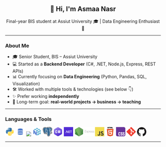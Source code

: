<h2 align="center">👋 Hi, I'm Asmaa Nasr</h2>

<p align="center">
Final-year BIS student at Assiut University 🎓 | Data Engineering Enthusiast 🚀
</p>

---

### About Me
- 🎓 Senior Student, BIS – Assiut University  
- 💻 Started as a **Backend Developer** (C#, .NET, Node.js, Express, REST APIs)  
- 📊 Currently focusing on **Data Engineering** (Python, Pandas, SQL, Visualization)  
- 🛠️ Worked with multiple tools & technologies (see below 👇)  
- ✨ Prefer working **independently**  
- 🎯 Long-term goal: **real-world projects → business → teaching**  

---

### Languages & Tools

<code><img height="30" src="https://raw.githubusercontent.com/github/explore/master/topics/python/python.png"></code>
<code><img height="30" src="https://raw.githubusercontent.com/github/explore/master/topics/sql/sql.png"></code>
<code><img height="30" src="https://raw.githubusercontent.com/github/explore/master/topics/pandas/pandas.png"></code>
<code><img height="30" src="https://raw.githubusercontent.com/github/explore/master/topics/numpy/numpy.png"></code>
<code><img height="30" src="https://raw.githubusercontent.com/github/explore/master/topics/postgresql/postgresql.png"></code>
<code><img height="30" src="https://raw.githubusercontent.com/github/explore/master/topics/csharp/csharp.png"></code>
<code><img height="30" src="https://raw.githubusercontent.com/github/explore/master/topics/dotnet/dotnet.png"></code>
<code><img height="30" src="https://raw.githubusercontent.com/github/explore/master/topics/nodejs/nodejs.png"></code>
<code><img height="30" src="https://raw.githubusercontent.com/github/explore/master/topics/express/express.png"></code>
<code><img height="30" src="https://raw.githubusercontent.com/github/explore/master/topics/javascript/javascript.png"></code>
<code><img height="30" src="https://raw.githubusercontent.com/github/explore/master/topics/html/html.png"></code>
<code><img height="30" src="https://raw.githubusercontent.com/github/explore/master/topics/css/css.png"></code>
<code><img height="30" src="https://raw.githubusercontent.com/github/explore/master/topics/git/git.png"></code>
<code><img height="30" src="https://raw.githubusercontent.com/github/explore/master/topics/github/github.png"></code>

---

